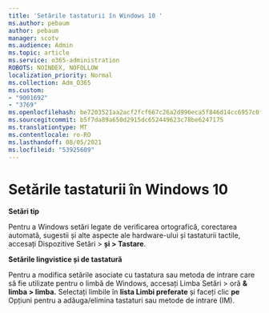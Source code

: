```yaml
---
title: 'Setările tastaturii în Windows 10 '
ms.author: pebaum
author: pebaum
manager: scotv
ms.audience: Admin
ms.topic: article
ms.service: o365-administration
ROBOTS: NOINDEX, NOFOLLOW
localization_priority: Normal
ms.collection: Adm_O365
ms.custom:
- "9001692"
- "3769"
ms.openlocfilehash: be7203521aa2acf2fcf667c26a2d996eca5f846d14cc6957c0fde6b82d887aa8
ms.sourcegitcommit: b5f7da89a650d2915dc652449623c78be6247175
ms.translationtype: MT
ms.contentlocale: ro-RO
ms.lasthandoff: 08/05/2021
ms.locfileid: "53925609"
---
```

# <a name="keyboard-settings-in-windows-10"></a>Setările tastaturii în Windows 10

**Setări tip**

Pentru a Windows setări legate de verificarea ortografică, corectarea automată, sugestii și alte aspecte ale hardware-ului și tastaturii tactile, accesați Dispozitive Setări > **și > Tastare**. 

**Setările lingvistice și de tastatură**

Pentru a modifica setările asociate cu tastatura sau metoda de intrare care să fie utilizate pentru o limbă de Windows, accesați Limba Setări > oră **& limba > limba.** Selectați limbile în **lista Limbi preferate** și faceți clic **pe** Opțiuni pentru a adăuga/elimina tastaturi sau metode de intrare (IM).
